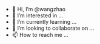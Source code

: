 - 👋 Hi, I’m @wangzhao
- 👀 I’m interested in ...
- 🌱 I’m currently learning ...
- 💞️ I’m looking to collaborate on ...
- 📫 How to reach me ...

<!---
wangzhaoya/wangzhaoya is a ✨ special ✨ repository because its `README.md` (this file) appears on your GitHub profile.
You can click the Preview link to take a look at your changes.
--->
